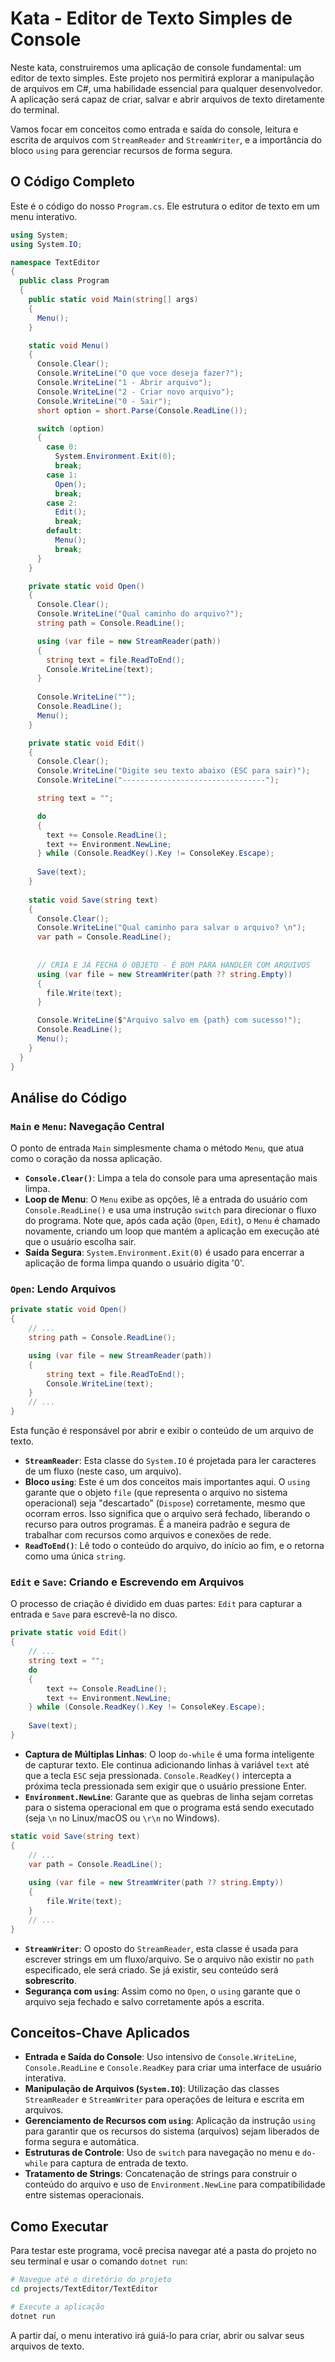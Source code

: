 # Kata - Editor de Texto Simples de Console

Neste kata, construiremos uma aplicação de console fundamental: um editor de texto simples. Este projeto nos permitirá explorar a manipulação de arquivos em C#, uma habilidade essencial para qualquer desenvolvedor. A aplicação será capaz de criar, salvar e abrir arquivos de texto diretamente do terminal.

Vamos focar em conceitos como entrada e saída do console, leitura e escrita de arquivos com `StreamReader` and `StreamWriter`, e a importância do bloco `using` para gerenciar recursos de forma segura.

## O Código Completo

Este é o código do nosso `Program.cs`. Ele estrutura o editor de texto em um menu interativo.

```csharp
using System;
using System.IO;

namespace TextEditor
{
  public class Program
  {
    public static void Main(string[] args)
    {
      Menu();
    }

    static void Menu()
    {
      Console.Clear();
      Console.WriteLine("O que voce deseja fazer?");
      Console.WriteLine("1 - Abrir arquivo");
      Console.WriteLine("2 - Criar novo arquivo");
      Console.WriteLine("0 - Sair");
      short option = short.Parse(Console.ReadLine());

      switch (option)
      {
        case 0:
          System.Environment.Exit(0);
          break;
        case 1:
          Open();
          break;
        case 2:
          Edit();
          break;
        default:
          Menu();
          break;
      }
    }

    private static void Open()
    {
      Console.Clear();
      Console.WriteLine("Qual caminho do arquivo?");
      string path = Console.ReadLine();

      using (var file = new StreamReader(path))
      {
        string text = file.ReadToEnd();
        Console.WriteLine(text);
      }
      
      Console.WriteLine("");
      Console.ReadLine();
      Menu();
    }

    private static void Edit()
    {
      Console.Clear();
      Console.WriteLine("Digite seu texto abaixo (ESC para sair)");
      Console.WriteLine("--------------------------------");

      string text = "";

      do
      {
        text += Console.ReadLine();
        text += Environment.NewLine;
      } while (Console.ReadKey().Key != ConsoleKey.Escape);
      
      Save(text);
    }
    
    static void Save(string text) 
    {
      Console.Clear();
      Console.WriteLine("Qual caminho para salvar o arquivo? \n");
      var path = Console.ReadLine();
      
      
      // CRIA E JÁ FECHA O OBJETO - É BOM PARA HANDLER COM ARQUIVOS
      using (var file = new StreamWriter(path ?? string.Empty))
      {
        file.Write(text);
      }

      Console.WriteLine($"Arquivo salvo em {path} com sucesso!");
      Console.ReadLine(); 
      Menu();
    }
  }
}
```

## Análise do Código

### `Main` e `Menu`: Navegação Central

O ponto de entrada `Main` simplesmente chama o método `Menu`, que atua como o coração da nossa aplicação.

-   **`Console.Clear()`**: Limpa a tela do console para uma apresentação mais limpa.
-   **Loop de Menu**: O `Menu` exibe as opções, lê a entrada do usuário com `Console.ReadLine()` e usa uma instrução `switch` para direcionar o fluxo do programa. Note que, após cada ação (`Open`, `Edit`), o `Menu` é chamado novamente, criando um loop que mantém a aplicação em execução até que o usuário escolha sair.
-   **Saída Segura**: `System.Environment.Exit(0)` é usado para encerrar a aplicação de forma limpa quando o usuário digita '0'.

### `Open`: Lendo Arquivos

```csharp
private static void Open()
{
    // ...
    string path = Console.ReadLine();

    using (var file = new StreamReader(path))
    {
        string text = file.ReadToEnd();
        Console.WriteLine(text);
    }
    // ...
}
```

Esta função é responsável por abrir e exibir o conteúdo de um arquivo de texto.

-   **`StreamReader`**: Esta classe do `System.IO` é projetada para ler caracteres de um fluxo (neste caso, um arquivo).
-   **Bloco `using`**: Este é um dos conceitos mais importantes aqui. O `using` garante que o objeto `file` (que representa o arquivo no sistema operacional) seja "descartado" (`Dispose`) corretamente, mesmo que ocorram erros. Isso significa que o arquivo será fechado, liberando o recurso para outros programas. É a maneira padrão e segura de trabalhar com recursos como arquivos e conexões de rede.
-   **`ReadToEnd()`**: Lê todo o conteúdo do arquivo, do início ao fim, e o retorna como uma única `string`.

### `Edit` e `Save`: Criando e Escrevendo em Arquivos

O processo de criação é dividido em duas partes: `Edit` para capturar a entrada e `Save` para escrevê-la no disco.

```csharp
private static void Edit()
{
    // ...
    string text = "";
    do
    {
        text += Console.ReadLine();
        text += Environment.NewLine;
    } while (Console.ReadKey().Key != ConsoleKey.Escape);
    
    Save(text);
}
```

-   **Captura de Múltiplas Linhas**: O loop `do-while` é uma forma inteligente de capturar texto. Ele continua adicionando linhas à variável `text` até que a tecla `ESC` seja pressionada. `Console.ReadKey()` intercepta a próxima tecla pressionada sem exigir que o usuário pressione Enter.
-   **`Environment.NewLine`**: Garante que as quebras de linha sejam corretas para o sistema operacional em que o programa está sendo executado (seja `\n` no Linux/macOS ou `\r\n` no Windows).

```csharp
static void Save(string text) 
{
    // ...
    var path = Console.ReadLine();
    
    using (var file = new StreamWriter(path ?? string.Empty))
    {
        file.Write(text);
    }
    // ...
}
```

-   **`StreamWriter`**: O oposto do `StreamReader`, esta classe é usada para escrever strings em um fluxo/arquivo. Se o arquivo não existir no `path` especificado, ele será criado. Se já existir, seu conteúdo será **sobrescrito**.
-   **Segurança com `using`**: Assim como no `Open`, o `using` garante que o arquivo seja fechado e salvo corretamente após a escrita.

## Conceitos-Chave Aplicados

-   **Entrada e Saída do Console**: Uso intensivo de `Console.WriteLine`, `Console.ReadLine` e `Console.ReadKey` para criar uma interface de usuário interativa.
-   **Manipulação de Arquivos (`System.IO`)**: Utilização das classes `StreamReader` e `StreamWriter` para operações de leitura e escrita em arquivos.
-   **Gerenciamento de Recursos com `using`**: Aplicação da instrução `using` para garantir que os recursos do sistema (arquivos) sejam liberados de forma segura e automática.
-   **Estruturas de Controle**: Uso de `switch` para navegação no menu e `do-while` para captura de entrada de texto.
-   **Tratamento de Strings**: Concatenação de strings para construir o conteúdo do arquivo e uso de `Environment.NewLine` para compatibilidade entre sistemas operacionais.

## Como Executar

Para testar este programa, você precisa navegar até a pasta do projeto no seu terminal e usar o comando `dotnet run`:

```bash
# Navegue até o diretório do projeto
cd projects/TextEditor/TextEditor

# Execute a aplicação
dotnet run
```

A partir daí, o menu interativo irá guiá-lo para criar, abrir ou salvar seus arquivos de texto.
